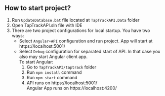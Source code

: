 ## **How to start project?**
1. Run `UpdateDatabase.bat` file located at `TapTrackAPI.Data` folder
2. Open TapTrackAPI.sln file with IDE
3. There are two project configurations for local startup. You have two ways: 
    * Select `Angular+API` configuration and run project. App will start at https://localhost:5001/
    * Select `Debug` configuration for separated start of API. In that case you also may start Angular client app.  
      To start Angular:
      1. Go to `TapTrackAPI/taptrack` folder
      2. Run `npm install` command
      3. Run `npm start` command
      4. API runs on https://localhost:5001/  
         Angular App runs on https://localhost:4200/
